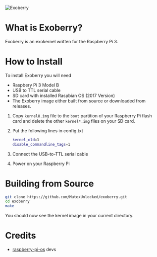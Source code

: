 

![Exoberry](https://i.ibb.co/vwP0vY0/Exoberry.png)

# What is Exoberry?
Exoberry is an exokernel written for the Raspberry Pi 3. 
# How to Install
To install Exoberry you will need

- Raspbery Pi 3 Model B
- USB to TTL serial cable
- SD card with installed Raspbian OS (2017 Version)
- The Exoberry image either built from source or downloaded from releases.

1. Copy `kernel8.img` file to the `boot` partition of your Raspberry Pi flash card and delete the other `kernel*.img` files on your SD card. 

2. Put the following lines in config.txt 

   ```bash
   kernel_old=1
   disable_commandline_tags=1
   ```

3. Connect the USB-to-TTL serial cable

4. Power on your Raspberry Pi

# Building from Source
```bash
git clone https://github.com/MutexUnlocked/exoberry.git
cd exoberry
make
```

You should now see the kernel image in your current directory.

# Credits

- [raspberry-pi-os](https://github.com/s-matyukevich/raspberry-pi-os) devs

